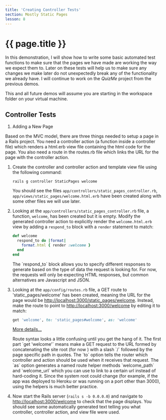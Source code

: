 ```yaml
---
title: 'Creating Controller Tests'
section: Mostly Static Pages
lesson: 8
---
```


# {{ page.title }}

In this demonstration, I will show how to write some basic automated test functions to make sure that the pages we have made are working the way we expect them to. Later on these tests will help us to make sure any changes we make later do not unexpectedly break any of the functionality we already have. I will continue to work on the _QuizMe_ project from the previous demos.

This and all future demos will assume you are starting in the workspace folder on your virtual machine.

## Controller Tests

1. Adding a New Page

Based on the MVC model, there are three things needed to setup a page in a Rails project. You need a controller action (a function inside a controller file) which renders a html.erb view file containing the html code for the page. You also need a route in the routes.rb file which links the URL for the page with the controller action.

1. Create the controller and controller action and template view file using the following command:

    `rails g controller StaticPages welcome`

    You should see the files `app/controllers/static_pages_controller.rb`, `app/views/static_pages/welcome.html.erb` have been created along with some other files we will use later.

1. Looking at the `app/controllers/static_pages_controller.rb` file, a function, `welcome`, has been created but it is empty. Modify the generated controller action to explicitly render the `welcome.html.erb` view by adding a `respond_to` block with a `render` statement to match:

    ```ruby
    def welcome
      respond_to do |format|
        format.html { render :welcome }
      end
    end
    ```

    <div class="collapse" id="moreDetails1-2">
    <p class="text-muted mr-3 ml-3">
      The `respond_to` block allows you to specify different responses to generate based on the type of data the request is looking for. For now, the requests will only be expecting HTML responses, but common alternatives are Javascript and JSON.
    </p>
    </div>

1. Looking at the `app/config/routes.rb` file, a GET route to 'static_pages/welcome' has been created, meaning the URL for the page would be <http://localhost:3000/static_pages/welcome>. Instead, make the route to point to <http://localhost:3000/welcome> by editing it to match:

    ```ruby
    get 'welcome', to: 'static_pages#welcome', as: 'welcome'
    ```

    <span><a class="text-muted" data-toggle="collapse" href="#moreDetails1-3" role="button" aria-expanded="false" aria-controls="moreDetails1-3">More details...</a></span>

    <div class="collapse" id="moreDetails1-3">
    <p class="text-muted mr-3 ml-3">
      Route syntax looks a little confusing until you get the hang of it. The first part `get 'welcome'` means make a GET request to the URL formed by concatenating the site root (for now <http://localhost:3000>) with a slash `/` followed by the page specific path in quotes. The `to` option tells the router which controller and action should be used when it receives that request. The `as` option generates a named route helper methods `welcome_path` and `welcome_url` which you can use to link to a certain url instead of hard-coding it. Since the system root could change (for example, if the app was deployed to Heroku or was running on a port other than 3000), using the helpers is much better practice.
    </p>
    </div>

1. Now start the Rails server (`rails s -b 0.0.0.0`) and navigate to <http://localhost:3000/welcome> to check that the page displays. You should see some automatically generated text telling you what controller, controller action, and view file were used.